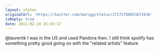 ```yaml
---
layout: status
originalUrl: 'https://twitter.com/marcgg/status/37172788053671936'
isReply: true
date: 2011-02-14 15:34:17
---
```


@laurentk I was in the US and used Pandora then. I still think spotify has something pretty good going on with the "related artists" feature

